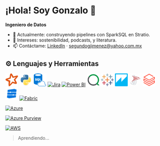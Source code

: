 # ¡Hola! Soy Gonzalo 👋
**Ingeniero de Datos**

- 🔭 Actualmente: construyendo pipelines con SparkSQL en Stratio.
- 🌱 Intereses: sostenibilidad, podcasts, y literatura.
- 📫 Contáctame: [LinkedIn]([https://www.linkedin.com/in/tu-perfil](https://www.linkedin.com/in/segundo-gonzalo-jimenez-aquino/)) · segundogjimenez@yahoo.com.mx
## ⚙️ Lenguajes y Herramientas

<p align="left">
  <!-- Spark -->
  <a href="https://spark.apache.org/" target="_blank" title="Apache Spark - Motor de procesamiento de datos distribuido"><img src="https://github.com/devicons/devicon/blob/master/icons/apachespark/apachespark-original.svg" alt="Spark" width="40" height="40"/></a>
  <!-- Python -->
  <a href="https://www.python.org/" target="_blank" title="Python - Lenguaje de programación versátil y poderoso"><img src="https://raw.githubusercontent.com/devicons/devicon/master/icons/python/python-original.svg" alt="Python / PySpark" width="40" height="40"/></a>
  <!-- SQL -->
  <a href="https://www.w3schools.com/sql/" target="_blank" title="SQL - Lenguaje estándar para bases de datos relacionales"><img src="/assets/icons/sql.png" alt="SQL" width="40" height="40"/></a>
  <!-- Jira -->
  <a href="https://www.atlassian.com/software/jira" target="_blank" title="Jira - Herramienta de gestión de proyectos"><img src="https://cdn.jsdelivr.net/gh/devicons/devicon@latest/icons/jira/jira-original.svg" alt="Jira" width="40" height="40"/></a>
  <!-- Power BI -->
  <a href="https://powerbi.microsoft.com/" target="_blank" title="Power BI - Herramienta de visualización y análisis de datos de Microsoft"><img src="https://upload.wikimedia.org/wikipedia/commons/c/cf/New_Power_BI_Logo.svg" alt="Power BI" width="40" height="40"/></a>
  <!-- Qlik -->
  <a href="https://www.qlik.com/" target="_blank" title="Qlik - Plataforma de análisis de datos e inteligencia empresarial"><img src="/assets/icons/qlik.svg" alt="Qlik" width="40" height="40"/></a>
  <!-- Tableau -->
  <a href="https://www.tableau.com/" target="_blank" title="Tableau - Plataforma líder en visualización de datos"><img src="/assets/icons/tableau.svg" alt="Tableau" width="40" height="40"/></a>
  <!-- QuickSight -->
  <a href="https://aws.amazon.com/quicksight/" target="_blank" title="Amazon QuickSight - Servicio de análisis empresarial en la nube"><img src="/assets/icons/quicksight.svg" alt="QuickSight" width="40" height="40"/></a>
  <!-- SSIS -->
  <a href="https://learn.microsoft.com/en-us/sql/integration-services/sql-server-integration-services" target="_blank" title="SQL Server Integration Services - Herramienta ETL de Microsoft"><img src="/assets/icons/ssis.png" alt="SSIS / SQL Server Integration Services" width="40" height="40"/></a>
  <!-- Databricks -->
  <a href="https://databricks.com/" target="_blank" title="Databricks - Plataforma unificada de datos e IA"><img src="/assets/icons/databricks.svg" alt="Databricks" width="40" height="40"/></a>
  <!-- Stratio -->
  <a href="https://www.stratio.com/" target="_blank" title="Stratio - Plataforma de datos empresariales"><img src="/assets/icons/stratio.svg" alt="Stratio" width="40" height="40"/></a>
  <!-- Fabric -->
  <a href="https://learn.microsoft.com/en-us/fabric/" target="_blank" title="Microsoft Fabric - Plataforma de análisis unificada"><img src="https://upload.wikimedia.org/wikipedia/commons/d/d9/Microsoft_Fabric_Logo.svg" alt="Fabric" width="40" height="40"/></a>

  <!-- Azure -->
  <a href="https://azure.microsoft.com/" target="_blank" title="Microsoft Azure - Plataforma de servicios en la nube"><img src="https://cdn.jsdelivr.net/gh/devicons/devicon@latest/icons/azure/azure-original.svg" alt="Azure" width="40" height="40"/></a>

  <!-- Purview -->
  <a href="https://learn.microsoft.com/en-us/purview/" target="_blank" title="Azure Purview - Gobierno de datos en la nube"><img src="https://learn.microsoft.com/en-us/azure/purview/media/index/azure-purview.svg" alt="Azure Purview" width="40" height="40"/></a>

  <!-- AWS -->
  <a href="https://aws.amazon.com/" target="_blank" title="Amazon Web Services - Plataforma de servicios en la nube"><img src="https://cdn.jsdelivr.net/gh/devicons/devicon@latest/icons/amazonwebservices/amazonwebservices-plain-wordmark.svg" alt="AWS" width="40" height="40"/></a>
</p>


> Aprendiendo...
